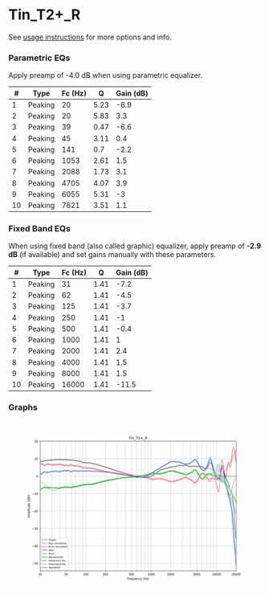 # Tin_T2+_R
See [usage instructions](https://github.com/jaakkopasanen/AutoEq#usage) for more options and info.

### Parametric EQs
Apply preamp of -4.0 dB when using parametric equalizer.

|   # | Type    |   Fc (Hz) |    Q |   Gain (dB) |
|-----|---------|-----------|------|-------------|
|   1 | Peaking |        20 | 5.23 |        -6.9 |
|   2 | Peaking |        20 | 5.83 |         3.3 |
|   3 | Peaking |        39 | 0.47 |        -6.6 |
|   4 | Peaking |        45 | 3.11 |         0.4 |
|   5 | Peaking |       141 | 0.7  |        -2.2 |
|   6 | Peaking |      1053 | 2.61 |         1.5 |
|   7 | Peaking |      2088 | 1.73 |         3.1 |
|   8 | Peaking |      4705 | 4.07 |         3.9 |
|   9 | Peaking |      6055 | 5.31 |        -3   |
|  10 | Peaking |      7621 | 3.51 |         1.1 |

### Fixed Band EQs
When using fixed band (also called graphic) equalizer, apply preamp of **-2.9 dB** (if available) and set gains manually with these parameters.

|   # | Type    |   Fc (Hz) |    Q |   Gain (dB) |
|-----|---------|-----------|------|-------------|
|   1 | Peaking |        31 | 1.41 |        -7.2 |
|   2 | Peaking |        62 | 1.41 |        -4.5 |
|   3 | Peaking |       125 | 1.41 |        -3.7 |
|   4 | Peaking |       250 | 1.41 |        -1   |
|   5 | Peaking |       500 | 1.41 |        -0.4 |
|   6 | Peaking |      1000 | 1.41 |         1   |
|   7 | Peaking |      2000 | 1.41 |         2.4 |
|   8 | Peaking |      4000 | 1.41 |         1.5 |
|   9 | Peaking |      8000 | 1.41 |         1.5 |
|  10 | Peaking |     16000 | 1.41 |       -11.5 |

### Graphs
![](./Tin_T2+_R.png)
